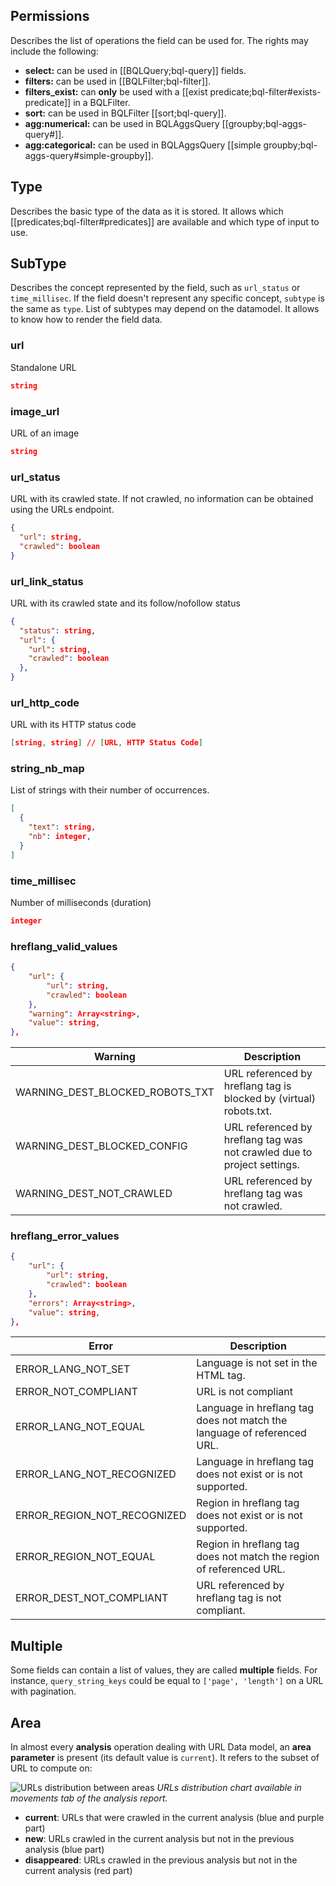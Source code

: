 ## Permissions
Describes the list of operations the field can be used for. The rights may include the following:
- **select:** can be used in [[BQLQuery;bql-query]] fields.
- **filters:** can be used in [[BQLFilter;bql-filter]].
- **filters_exist:** can **only** be used with a [[exist predicate;bql-filter#exists-predicate]] in a BQLFilter.
- **sort:** can be used in BQLFilter [[sort;bql-query]].
- **agg:numerical:** can be used in BQLAggsQuery [[groupby;bql-aggs-query#]].
- **agg:categorical:** can be used in BQLAggsQuery [[simple groupby;bql-aggs-query#simple-groupby]].


## Type
Describes the basic type of the data as it is stored. It allows which [[predicates;bql-filter#predicates]] are available and which type of input to use.


## SubType

Describes the concept represented by the field, such as `url_status` or `time_millisec`. If the field doesn't represent any specific concept, `subtype` is the same as `type`. List of subtypes may depend on the datamodel. It allows to know how to render the field data.


### url
Standalone URL
```JSON
string
```

### image_url
URL of an image
```JSON
string
```

### url_status
URL with its crawled state. If not crawled, no information can be obtained using the URLs endpoint.
```JSON
{
  "url": string,
  "crawled": boolean
}
```

### url_link_status
URL with its crawled state and its follow/nofollow status
```JSON
{
  "status": string,
  "url": {
    "url": string,
    "crawled": boolean
  },
}
```

### url_http_code
URL with its HTTP status code
```JSON
[string, string] // [URL, HTTP Status Code]
```

### string_nb_map
List of strings with their number of occurrences.
```JSON
[
  {
    "text": string,
    "nb": integer,
  }
]
```

### time_millisec
Number of milliseconds (duration)
```JSON
integer
```

### hreflang_valid_values

```JSON
{
    "url": {
        "url": string,
        "crawled": boolean
    },
    "warning": Array<string>,
    "value": string,
},
```

Warning | Description
--- | ---
WARNING_DEST_BLOCKED_ROBOTS_TXT | URL referenced by hreflang tag is blocked by (virtual) robots.txt.
WARNING_DEST_BLOCKED_CONFIG | URL referenced by hreflang tag was not crawled due to project settings.
WARNING_DEST_NOT_CRAWLED | URL referenced by hreflang tag was not crawled.

### hreflang_error_values

```JSON
{
    "url": {
        "url": string,
        "crawled": boolean
    },
    "errors": Array<string>,
    "value": string,
},
```

Error | Description
--- | ---
ERROR_LANG_NOT_SET | Language is not set in the HTML tag.
ERROR_NOT_COMPLIANT | URL is not compliant
ERROR_LANG_NOT_EQUAL | Language in hreflang tag does not match the language of referenced URL.
ERROR_LANG_NOT_RECOGNIZED | Language in hreflang tag does not exist or is not supported.
ERROR_REGION_NOT_RECOGNIZED | Region in hreflang tag does not exist or is not supported.
ERROR_REGION_NOT_EQUAL | Region in hreflang tag does not match the region of referenced URL.
ERROR_DEST_NOT_COMPLIANT | URL referenced by hreflang tag is not compliant.


## Multiple
Some fields can contain a list of values, they are called **multiple** fields. For instance, `query_string_keys` could be equal to `['page', 'length']` on a URL with pagination.


## Area
In almost every **analysis** operation dealing with URL Data model, an **area parameter** is present (its default value is `current`). It refers to the subset of URL to compute on:

![URLs distribution between areas](https://cloud.githubusercontent.com/assets/1886834/12196436/df1d2632-b5fe-11e5-9f7a-04197d49a49f.png)
*URLs distribution chart available in movements tab of the analysis report.*

- **current**: URLs that were crawled in the current analysis (blue and purple part)
- **new**: URLs crawled in the current analysis but not in the previous analysis (blue part)
- **disappeared**: URLs crawled in the previous analysis but not in the current analysis (red part)
